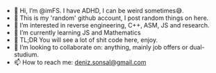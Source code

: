 - 👋 Hi, I’m @imFS. I have ADHD, I can be weird sometimes😅.
- 🍉 This is my 'random' github account, I post random things on here. 
- 👀 I’m interested in reverse engineering, C++, ASM, JS and research.
- 🌱 I’m currently learning JS and Mathematics
- 🍏 TL;DR You will see a lot of shit code here, enjoy.
- 💞️ I’m looking to collaborate on: anything, mainly job offers or dual-studium.
- 📫 How to reach me: deniz.sonsal@gmail.com

<!---
imFS/imFS is a ✨ special ✨ repository because its `README.md` (this file) appears on your GitHub profile.
You can click the Preview link to take a look at your changes.
--->
